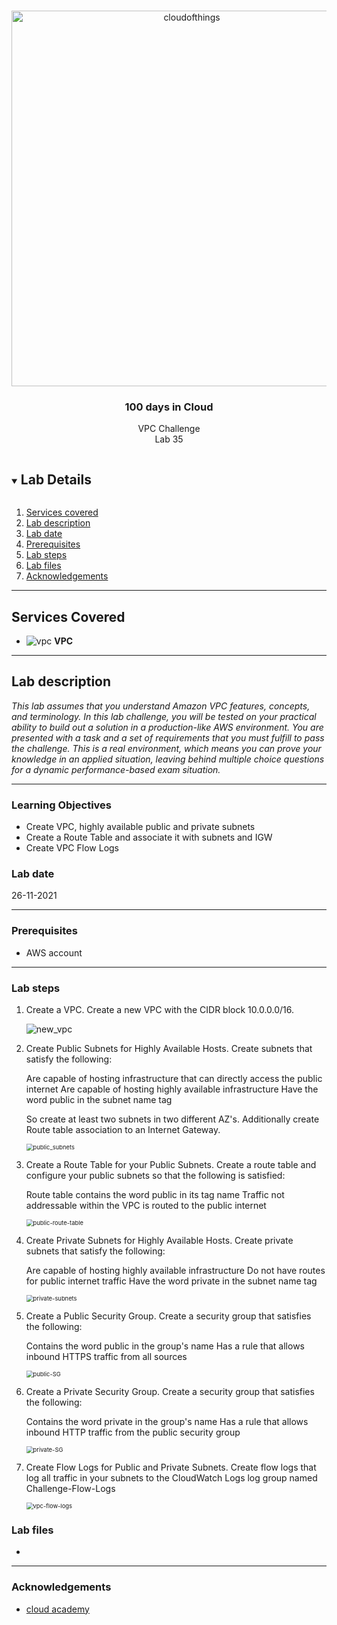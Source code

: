 

<br />

<p align="center">
  <a href="img/">
    <img src="img/lab35_diagram.jpg" alt="cloudofthings" width="561" height="601">
  </a>
  <h3 align="center">100 days in Cloud</h3>
<p align="center">
    VPC Challenge
    <br />
    Lab 35
    <br/>
  </p>

</p>

<details open="open">
  <summary><h2 style="display: inline-block">Lab Details</h2></summary>
  <ol>
    <li><a href="#services-covered">Services covered</a>
    <li><a href="#lab-description">Lab description</a></li>
    </li>
    <li><a href="#lab-date">Lab date</a></li>
    <li><a href="#prerequisites">Prerequisites</a></li>    
    <li><a href="#lab-steps">Lab steps</a></li>
    <li><a href="#lab-files">Lab files</a></li>
    <li><a href="#acknowledgements">Acknowledgements</a></li>
  </ol>
</details>

---

## Services Covered
* ![vpc](https://github.com/CloudedThings/100-Days-in-Cloud/blob/main/images/VPC.png) **VPC**

---

## Lab description

*This lab assumes that you understand Amazon VPC features, concepts, and terminology. In this lab challenge, you will be tested on your practical ability to build out a solution in a production-like AWS environment. You are presented with a task and a set of requirements that you must fulfill to pass the challenge. This is a real environment, which means you can prove your knowledge in an applied situation, leaving behind multiple choice questions for a dynamic performance-based exam situation.*


---

### Learning Objectives
* Create VPC, highly available public and private subnets
* Create a Route Table and associate it with subnets and IGW
* Create VPC Flow Logs

### Lab date
26-11-2021

---

### Prerequisites
* AWS account

---

### Lab steps
1. Create a VPC. Create a new VPC with the CIDR block 10.0.0.0/16.

   ![new_vpc](img/lab35_new_vpc.jpg)

2. Create Public Subnets for Highly Available Hosts. Create subnets that satisfy the following:

   Are capable of hosting infrastructure that can directly access the public internet
   Are capable of hosting highly available infrastructure
   Have the word public in the subnet name tag

   So create at least two subnets in two different AZ's. Additionally create Route table association to an Internet Gateway. 

   <img src="img/lab35_public_subnets.jpg" alt="public_subnets" style="zoom:67%;" />

3. Create a Route Table for your Public Subnets. Create a route table and configure your public subnets so that the following is satisfied:

   Route table contains the word public in its tag name
   Traffic not addressable within the VPC is routed to the public internet

   <img src="img/lab35_public_route_table.jpg" alt="public-route-table" style="zoom:67%;" />

4. Create Private Subnets for Highly Available Hosts. Create private subnets that satisfy the following:

   Are capable of hosting highly available infrastructure
   Do not have routes for public internet traffic
   Have the word private in the subnet name tag

   <img src="img/lab35_private_subnets.jpg" alt="private-subnets" style="zoom:67%;" />

5. Create a Public Security Group. Create a security group that satisfies the following:

   Contains the word public in the group's name
   Has a rule that allows inbound HTTPS traffic from all sources

   <img src="img/lab35_public_SG.jpg" alt="public-SG" style="zoom:67%;" />

6. Create a Private Security Group. Create a security group that satisfies the following:

   Contains the word private in the group's name
   Has a rule that allows inbound HTTP traffic from the public security group

   <img src="img/lab35_private_SG.jpg" alt="private-SG" style="zoom:67%;" />

7. Create Flow Logs for Public and Private Subnets. Create flow logs that log all traffic in your subnets to the CloudWatch Logs log group named Challenge-Flow-Logs

   <img src="img/lab35_VPC_flow_logs.jpg" alt="vpc-flow-logs" style="zoom:67%;" />


### Lab files
* 
---

### Acknowledgements
* [cloud academy](https://cloudacademy.com/lab-challenge/amazon-vpc-implementation-challenge/)

